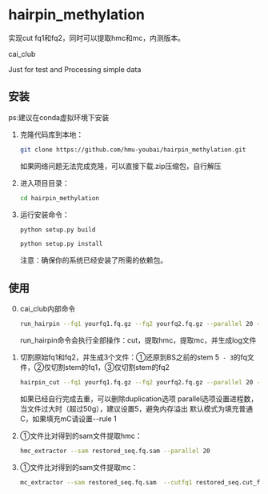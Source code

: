 # hairpin_methylation
实现cut fq1和fq2，同时可以提取hmc和mc，内测版本。

cai_club

Just for test and Processing simple data

## 安装 
ps:建议在conda虚拟环境下安装

1. 克隆代码库到本地：

   ```bash
   git clone https://github.com/hmu-youbai/hairpin_methylation.git
   ```
   
   如果网络问题无法完成克隆，可以直接下载.zip压缩包，自行解压
   
2. 进入项目目录：
 
   ```bash
   cd hairpin_methylation
   ```
3. 运行安装命令：   

   ```bash
   python setup.py build
   ```
   ```bash
   python setup.py install
   ```
   注意：确保你的系统已经安装了所需的依赖包。


## 使用 

0. cai_club内部命令

   ```bash
   run_hairpin --fq1 yourfq1.fq.gz --fq2 yourfq2.fq.gz --parallel 20 --duplication 1
    ```
   run_hairpin命令会执行全部操作：cut，提取hmc，提取mc，并生成log文件


1. 切割原始fq1和fq2，并生成3个文件：①还原到BS之前的stem 5` - 3`的fq文件，②仅切割stem的fq1，③仅切割stem的fq2

   ```bash
   hairpin_cut --fq1 yourfq1.fq.gz --fq2 yourfq2.fq.gz --parallel 20 --duplication 1
    ```
   
   如果已经自行完成去重，可以删除duplication选项
   parallel选项设置进程数，当文件过大时（超过50g），建议设置5，避免内存溢出
   默认模式为填充普通C，如果填充mC请设置--rule 1


2. ①文件比对得到的sam文件提取hmc：
 
   ```bash
   hmc_extractor --sam restored_seq.fq.sam --parallel 20
    ```
  

3. ①文件比对得到的sam文件提取mc：
 
   ```bash
   mc_extractor --sam restored_seq.fq.sam  --cutfq1 restored_seq.cut_f1.fq --parallel 20
    ```


